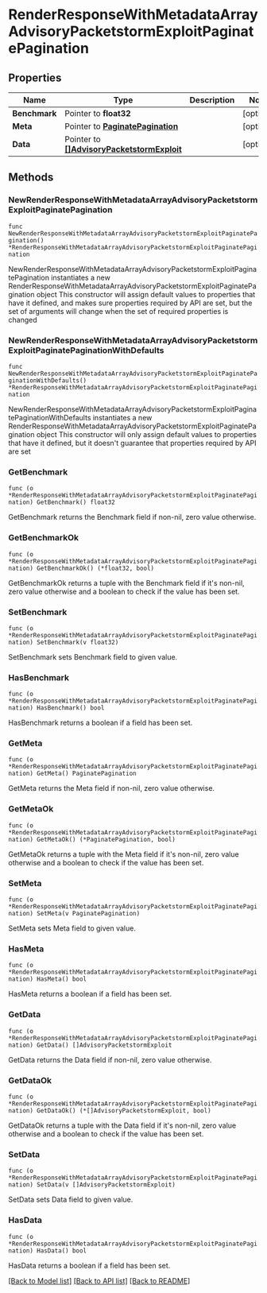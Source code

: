 # RenderResponseWithMetadataArrayAdvisoryPacketstormExploitPaginatePagination

## Properties

Name | Type | Description | Notes
------------ | ------------- | ------------- | -------------
**Benchmark** | Pointer to **float32** |  | [optional] 
**Meta** | Pointer to [**PaginatePagination**](PaginatePagination.md) |  | [optional] 
**Data** | Pointer to [**[]AdvisoryPacketstormExploit**](AdvisoryPacketstormExploit.md) |  | [optional] 

## Methods

### NewRenderResponseWithMetadataArrayAdvisoryPacketstormExploitPaginatePagination

`func NewRenderResponseWithMetadataArrayAdvisoryPacketstormExploitPaginatePagination() *RenderResponseWithMetadataArrayAdvisoryPacketstormExploitPaginatePagination`

NewRenderResponseWithMetadataArrayAdvisoryPacketstormExploitPaginatePagination instantiates a new RenderResponseWithMetadataArrayAdvisoryPacketstormExploitPaginatePagination object
This constructor will assign default values to properties that have it defined,
and makes sure properties required by API are set, but the set of arguments
will change when the set of required properties is changed

### NewRenderResponseWithMetadataArrayAdvisoryPacketstormExploitPaginatePaginationWithDefaults

`func NewRenderResponseWithMetadataArrayAdvisoryPacketstormExploitPaginatePaginationWithDefaults() *RenderResponseWithMetadataArrayAdvisoryPacketstormExploitPaginatePagination`

NewRenderResponseWithMetadataArrayAdvisoryPacketstormExploitPaginatePaginationWithDefaults instantiates a new RenderResponseWithMetadataArrayAdvisoryPacketstormExploitPaginatePagination object
This constructor will only assign default values to properties that have it defined,
but it doesn't guarantee that properties required by API are set

### GetBenchmark

`func (o *RenderResponseWithMetadataArrayAdvisoryPacketstormExploitPaginatePagination) GetBenchmark() float32`

GetBenchmark returns the Benchmark field if non-nil, zero value otherwise.

### GetBenchmarkOk

`func (o *RenderResponseWithMetadataArrayAdvisoryPacketstormExploitPaginatePagination) GetBenchmarkOk() (*float32, bool)`

GetBenchmarkOk returns a tuple with the Benchmark field if it's non-nil, zero value otherwise
and a boolean to check if the value has been set.

### SetBenchmark

`func (o *RenderResponseWithMetadataArrayAdvisoryPacketstormExploitPaginatePagination) SetBenchmark(v float32)`

SetBenchmark sets Benchmark field to given value.

### HasBenchmark

`func (o *RenderResponseWithMetadataArrayAdvisoryPacketstormExploitPaginatePagination) HasBenchmark() bool`

HasBenchmark returns a boolean if a field has been set.

### GetMeta

`func (o *RenderResponseWithMetadataArrayAdvisoryPacketstormExploitPaginatePagination) GetMeta() PaginatePagination`

GetMeta returns the Meta field if non-nil, zero value otherwise.

### GetMetaOk

`func (o *RenderResponseWithMetadataArrayAdvisoryPacketstormExploitPaginatePagination) GetMetaOk() (*PaginatePagination, bool)`

GetMetaOk returns a tuple with the Meta field if it's non-nil, zero value otherwise
and a boolean to check if the value has been set.

### SetMeta

`func (o *RenderResponseWithMetadataArrayAdvisoryPacketstormExploitPaginatePagination) SetMeta(v PaginatePagination)`

SetMeta sets Meta field to given value.

### HasMeta

`func (o *RenderResponseWithMetadataArrayAdvisoryPacketstormExploitPaginatePagination) HasMeta() bool`

HasMeta returns a boolean if a field has been set.

### GetData

`func (o *RenderResponseWithMetadataArrayAdvisoryPacketstormExploitPaginatePagination) GetData() []AdvisoryPacketstormExploit`

GetData returns the Data field if non-nil, zero value otherwise.

### GetDataOk

`func (o *RenderResponseWithMetadataArrayAdvisoryPacketstormExploitPaginatePagination) GetDataOk() (*[]AdvisoryPacketstormExploit, bool)`

GetDataOk returns a tuple with the Data field if it's non-nil, zero value otherwise
and a boolean to check if the value has been set.

### SetData

`func (o *RenderResponseWithMetadataArrayAdvisoryPacketstormExploitPaginatePagination) SetData(v []AdvisoryPacketstormExploit)`

SetData sets Data field to given value.

### HasData

`func (o *RenderResponseWithMetadataArrayAdvisoryPacketstormExploitPaginatePagination) HasData() bool`

HasData returns a boolean if a field has been set.


[[Back to Model list]](../README.md#documentation-for-models) [[Back to API list]](../README.md#documentation-for-api-endpoints) [[Back to README]](../README.md)


